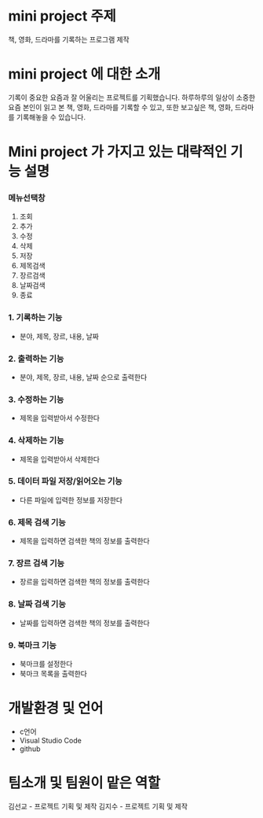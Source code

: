mini project 주제
======================================
책, 영화, 드라마를 기록하는 프로그램 제작 

mini project 에 대한 소개
======================================
기록이 중요한 요즘과 잘 어울리는 프로젝트를 기획했습니다. 
하루하루의 일상이 소중한 요즘 본인이 읽고 본 책, 영화, 드라마를 기록할 수 있고, 또한 보고싶은 책, 영화, 드라마를 기록해놓을 수 있습니다. 

Mini project 가 가지고 있는 대략적인 기능 설명
======================================

### 메뉴선택창

1. 조회
2. 추가
3. 수정
4. 삭제
5. 저장
6. 제목검색
7. 장르검색
8. 날짜검색
0. 종료

### 1. 기록하는 기능

* 분야, 제목, 장르, 내용, 날짜 

### 2. 출력하는 기능

* 분야, 제목, 장르, 내용, 날짜 순으로 출력한다 

### 3. 수정하는 기능

* 제목을 입력받아서 수정한다

### 4. 삭제하는 기능

* 제목을 입력받아서 삭제한다

### 5. 데이터 파일 저장/읽어오는 기능

* 다른 파일에 입력한 정보를 저장한다

### 6. 제목 검색 기능

* 제목을 입력하면 검색한 책의 정보를 출력한다

### 7. 장르 검색 기능

* 장르을 입력하면 검색한 책의 정보를 출력한다

### 8. 날짜 검색 기능

* 날짜를 입력하면 검색한 책의 정보를 출력한다

### 9. 북마크 기능

* 북마크를 설정한다
* 북마크 목록을 출력한다

개발환경 및 언어
======================================
- c언어 
- Visual Studio Code
- github

팀소개 및 팀원이 맡은 역할
======================================
김선교 - 프로젝트 기획 및 제작
김지수 - 프로젝트 기획 및 제작 
